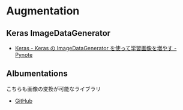 # Augmentation

## Keras ImageDataGenerator 

- [Keras - Keras の ImageDataGenerator を使って学習画像を増やす - Pynote](https://pynote.hatenablog.com/entry/keras-image-data-generator)

## Albumentations

こちらも画像の変換が可能なライブラリ

- [GitHub](https://github.com/albumentations-team/albumentations)
